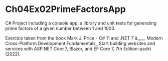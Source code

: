 # Ch04Ex02PrimeFactorsApp

C# Project including a console app, a library and unit tests for generating prime factors of a given number between 1 and 1000.



Exercice taken from the book Mark J. Price - C# 11 and .NET 7 â____ Modern Cross-Platform Development Fundamentals_ Start building websites and services with ASP.NET Core 7, Blazor, and EF Core 7, 7th Edition-packt (2022).
